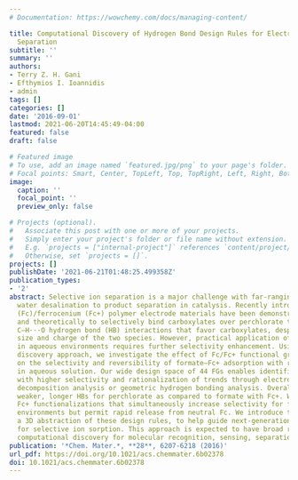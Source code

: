 ```yaml
---
# Documentation: https://wowchemy.com/docs/managing-content/

title: Computational Discovery of Hydrogen Bond Design Rules for Electrochemical Ion
  Separation
subtitle: ''
summary: ''
authors:
- Terry Z. H. Gani
- Efthymios I. Ioannidis
- admin
tags: []
categories: []
date: '2016-09-01'
lastmod: 2021-06-20T14:45:49-04:00
featured: false
draft: false

# Featured image
# To use, add an image named `featured.jpg/png` to your page's folder.
# Focal points: Smart, Center, TopLeft, Top, TopRight, Left, Right, BottomLeft, Bottom, BottomRight.
image:
  caption: ''
  focal_point: ''
  preview_only: false

# Projects (optional).
#   Associate this post with one or more of your projects.
#   Simply enter your project's folder or file name without extension.
#   E.g. `projects = ["internal-project"]` references `content/project/deep-learning/index.md`.
#   Otherwise, set `projects = []`.
projects: []
publishDate: '2021-06-21T01:48:25.499358Z'
publication_types:
- '2'
abstract: Selective ion separation is a major challenge with far-ranging impact from
  water desalination to product separation in catalysis. Recently introduced ferrocene
  (Fc)/ferrocenium (Fc+) polymer electrode materials have been demonstrated experimentally
  and theoretically to selectively bind carboxylates over perchlorate through weak
  C–H···O hydrogen bond (HB) interactions that favor carboxylates, despite the comparable
  size and charge of the two species. However, practical application of this technology
  in aqueous environments requires further selectivity enhancement. Using a first-principles
  discovery approach, we investigate the effect of Fc/Fc+ functional groups (FGs)
  on the selectivity and reversibility of formate–Fc+ adsorption with respect to perchlorate
  in aqueous solution. Our wide design space of 44 FGs enables identification of FGs
  with higher selectivity and rationalization of trends through electronic energy
  decomposition analysis or geometric hydrogen bonding analysis. Overall, we observe
  weaker, longer HBs for perchlorate as compared to formate with Fc+. We further identify
  Fc+ functionalizations that simultaneously increase selectivity for formate in aqueous
  environments but permit rapid release from neutral Fc. We introduce the materiaphore,
  a 3D abstraction of these design rules, to help guide next-generation material optimization
  for selective ion sorption. This approach is expected to have broad relevance in
  computational discovery for molecular recognition, sensing, separations, and catalysis.
publication: '*Chem. Mater.*, **28**, 6207-6218 (2016)'
url_pdf: https://doi.org/10.1021/acs.chemmater.6b02378
doi: 10.1021/acs.chemmater.6b02378
---
```

